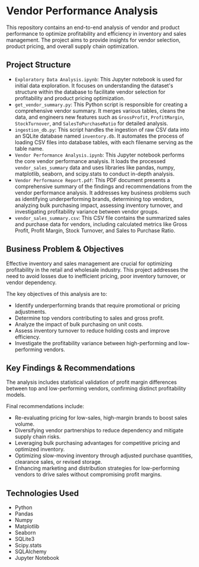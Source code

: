# Vendor Performance Analysis

This repository contains an end-to-end analysis of vendor and product performance to optimize profitability and efficiency in inventory and sales management. The project aims to provide insights for vendor selection, product pricing, and overall supply chain optimization.

## Project Structure

* `Exploratory Data Analysis.ipynb`: This Jupyter notebook is used for initial data exploration. It focuses on understanding the dataset's structure within the database to facilitate vendor selection for profitability and product pricing optimization.
* `get_vendor_summary.py`: This Python script is responsible for creating a comprehensive vendor summary. It merges various tables, cleans the data, and engineers new features such as `GrossProfit`, `ProfitMargin`, `StockTurnover`, and `SalesToPurchaseRatio` for detailed analysis.
* `ingestion_db.py`: This script handles the ingestion of raw CSV data into an SQLite database named `inventory.db`. It automates the process of loading CSV files into database tables, with each filename serving as the table name.
* `Vendor Performance Analysis.ipynb`: This Jupyter notebook performs the core vendor performance analysis. It loads the processed `vendor_sales_summary` data and uses libraries like pandas, numpy, matplotlib, seaborn, and scipy.stats to conduct in-depth analysis.
* `Vendor Performance Report.pdf`: This PDF document presents a comprehensive summary of the findings and recommendations from the vendor performance analysis. It addresses key business problems such as identifying underperforming brands, determining top vendors, analyzing bulk purchasing impact, assessing inventory turnover, and investigating profitability variance between vendor groups.
* `vendor_sales_summary.csv`: This CSV file contains the summarized sales and purchase data for vendors, including calculated metrics like Gross Profit, Profit Margin, Stock Turnover, and Sales to Purchase Ratio. 

## Business Problem & Objectives

Effective inventory and sales management are crucial for optimizing profitability in the retail and wholesale industry. This project addresses the need to avoid losses due to inefficient pricing, poor inventory turnover, or vendor dependency. 

The key objectives of this analysis are to:
* Identify underperforming brands that require promotional or pricing adjustments.
* Determine top vendors contributing to sales and gross profit.
* Analyze the impact of bulk purchasing on unit costs. 
* Assess inventory turnover to reduce holding costs and improve efficiency.
* Investigate the profitability variance between high-performing and low-performing vendors.

## Key Findings & Recommendations

The analysis includes statistical validation of profit margin differences between top and low-performing vendors, confirming distinct profitability models. 

Final recommendations include:
* Re-evaluating pricing for low-sales, high-margin brands to boost sales volume.
* Diversifying vendor partnerships to reduce dependency and mitigate supply chain risks.
* Leveraging bulk purchasing advantages for competitive pricing and optimized inventory. 
* Optimizing slow-moving inventory through adjusted purchase quantities, clearance sales, or revised storage. 
* Enhancing marketing and distribution strategies for low-performing vendors to drive sales without compromising profit margins.

## Technologies Used

* Python
* Pandas
* Numpy
* Matplotlib
* Seaborn
* SQLite3
* Scipy.stats
* SQLAlchemy
* Jupyter Notebook
